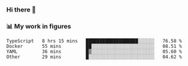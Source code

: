 ### Hi there 👋

### 📊 My work in figures

<!--START_SECTION:waka-->

```text
TypeScript   8 hrs 15 mins   ███████████████████░░░░░░   76.58 %
Docker       55 mins         ██░░░░░░░░░░░░░░░░░░░░░░░   08.51 %
YAML         36 mins         █▒░░░░░░░░░░░░░░░░░░░░░░░   05.60 %
Other        29 mins         █░░░░░░░░░░░░░░░░░░░░░░░░   04.62 %
```

<!--END_SECTION:waka-->
